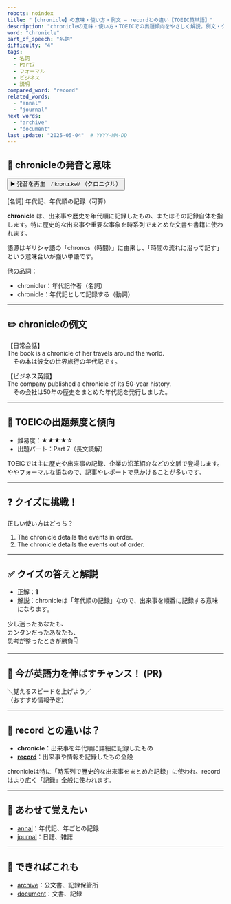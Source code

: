 ```yaml
---
robots: noindex
title: "【chronicle】の意味・使い方・例文 ― recordとの違い【TOEIC英単語】"
description: "chronicleの意味・使い方・TOEICでの出題傾向をやさしく解説。例文・クイズ付きでrecordとの違いもわかりやすく学べます。"
word: "chronicle"
part_of_speech: "名詞"
difficulty: "4"
tags:
  - 名詞
  - Part7
  - フォーマル
  - ビジネス
  - 説明
compared_word: "record"
related_words:
  - "annal"
  - "journal"
next_words:
  - "archive"
  - "document"
last_update: "2025-05-04"  # YYYY-MM-DD
---
```


## 🔰 chronicleの発音と意味

<button class="play-audio" onclick="playTTS('chronicle')">
  <span class="play-audio-main">
    ▶️ 発音を再生　/ˈkrɒn.ɪ.kəl/
  </span>
  <span class="play-audio-sub">
    （クロニクル）
  </span>
</button>

[名詞] 年代記、年代順の記録（可算）

**chronicle** は、出来事や歴史を年代順に記録したもの、またはその記録自体を指します。特に歴史的な出来事や重要な事象を時系列でまとめた文書や書籍に使われます。

語源はギリシャ語の「chronos（時間）」に由来し、「時間の流れに沿って記す」という意味合いが強い単語です。

他の品詞：  
- chronicler：年代記作者（名詞）
- chronicle：年代記として記録する（動詞）

---

## ✏️ chronicleの例文

【日常会話】  
The book is a chronicle of her travels around the world.  
　その本は彼女の世界旅行の年代記です。

【ビジネス英語】  
The company published a chronicle of its 50-year history.  
　その会社は50年の歴史をまとめた年代記を発行しました。

---

## 🎯 TOEICの出題頻度と傾向

- 難易度：★★★★☆
- 出題パート：Part 7（長文読解）

TOEICでは主に歴史や出来事の記録、企業の沿革紹介などの文脈で登場します。ややフォーマルな語なので、記事やレポートで見かけることが多いです。

---

## ❓ クイズに挑戦！

正しい使い方はどっち？

1. The chronicle details the events in order.  
2. The chronicle details the events out of order.

---

## ✅ クイズの答えと解説

- 正解：**1**
- 解説：chronicleは「年代順の記録」なので、出来事を順番に記録する意味になります。

少し迷ったあなたも、  
カンタンだったあなたも、  
思考が整ったときが勝負👇️

---

## 🚀 今が英語力を伸ばすチャンス！ (PR)

<div class="info-center">
＼覚えるスピードを上げよう／<br>  
（おすすめ情報予定）
</div>

---

## 🤔  record との違いは？

- **chronicle**：出来事を年代順に詳細に記録したもの
- **[record](/word/record)**：出来事や情報を記録したもの全般

chronicleは特に「時系列で歴史的な出来事をまとめた記録」に使われ、recordはより広く「記録」全般に使われます。

---

## 🧩 あわせて覚えたい

- [annal](/word/annal)：年代記、年ごとの記録
- [journal](/word/journal)：日誌、雑誌

---

## 📖 できればこれも

- [archive](/word/archive)：公文書、記録保管所
- [document](/word/document)：文書、記録

<!-- cvid: aid33_bid17 -->
